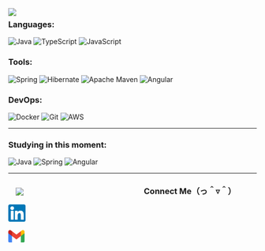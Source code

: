 <div align="center">
  
<!--![Animated cityscapes](https://github.com/Rodrigo-RRD/Rodrigo-RRD/assets/116466164/36ec1d74-984e-4115-bed0-45565c8415ad)-->

</div>

<!--<div align="center">  
  <img width="57%" height="195px" src="https://github-readme-stats.vercel.app/api?username=Rodrigo-RRD&show_icons=true&count_private=true&hide_border=true&title_color=9932cc&icon_color=c19bd8&text_color=c9d1d9&bg_color=0d1117" alt="Rodrigo-RRD github stats" /> 
  <img width="41%" height="195px" src="https://github-readme-stats.vercel.app/api/top-langs/?username=Rodrigo-RRD&layout=compact&hide_border=true&title_color=9932cc&text_color=ffffff&bg_color=0d1117" />
</div>-->

<img align='left' src="https://user-images.githubusercontent.com/116466164/226486386-0addb904-194b-4f83-9eb3-3d998e8e46cd.gif" width="280">


### Languages:

![Java](https://img.shields.io/badge/java-%23ED8B00.svg?style=for-the-badge&logo=openjdk&logoColor=white)
![TypeScript](https://img.shields.io/badge/typescript-%23007ACC.svg?style=for-the-badge&logo=typescript&logoColor=white)
![JavaScript](https://img.shields.io/badge/javascript-%23323330.svg?style=for-the-badge&logo=javascript&logoColor=%23F7DF1E)

### Tools:

![Spring](https://img.shields.io/badge/spring-%236DB33F.svg?style=for-the-badge&logo=spring&logoColor=white)
![Hibernate](https://img.shields.io/badge/Hibernate-59666C?style=for-the-badge&logo=Hibernate&logoColor=white)
![Apache Maven](https://img.shields.io/badge/Apache%20Maven-C71A36?style=for-the-badge&logo=Apache%20Maven&logoColor=white)
![Angular](https://img.shields.io/badge/angular-%23DD0031.svg?style=for-the-badge&logo=angular&logoColor=white)


### DevOps:
![Docker](https://img.shields.io/badge/docker-%230db7ed.svg?style=for-the-badge&logo=docker&logoColor=white)
![Git](https://img.shields.io/badge/git-%23F05033.svg?style=for-the-badge&logo=git&logoColor=white)
![AWS](https://img.shields.io/badge/AWS-%23FF9900.svg?style=for-the-badge&logo=amazon-aws&logoColor=white)

<hr width=100%/>

<!--<img align='right' src="https://github.com/Rodrigo-RRD/Rodrigo-RRD/assets/116466164/cd064e28-1a45-49e9-a61e-a80bf65c0be6" width="328">-->

<!-- ### SKILLS -->
<!--Devops tools (Docker | Kubernetes | Jenkins | Ansible | Prometheus | Grafana)<br>-->

<!-- >>API REST<br>-->
<!-- >>Docker<br>-->
<!-- >>Redis<br>-->
<!-- >>Nginx (Reverse proxy server)-->
<!-- Bigdata | Hadoop<br>-->


### Studying in this moment:
![Java](https://img.shields.io/badge/java-%23ED8B00.svg?style=for-the-badge&logo=openjdk&logoColor=white)
![Spring](https://img.shields.io/badge/spring-%236DB33F.svg?style=for-the-badge&logo=spring&logoColor=white)
![Angular](https://img.shields.io/badge/angular-%23DD0031.svg?style=for-the-badge&logo=angular&logoColor=white)

<hr width=100%/>

<img align='left' src="https://github.com/Rodrigo-RRD/Rodrigo-RRD/assets/116466164/07a26f81-89b5-4438-bd39-33fd2119d47c" width="245" style="border: 5px solid transparent; padding: 10px;">
 
  ### Connect Me（っ＾▿＾）


<a href="https://www.linkedin.com/in/rodrigo-r-b45031212/"><img height="35" src="https://github.com/RK1905101/RK1905101/blob/master/linkedin.png"></a>
     <br>
     
<a href="mailto:rodrigodrroficial@gmail.com"><img height="25" src="https://github.com/RK1905101/RK1905101/blob/master/mail.png"></a>
     <br>
     
<!--<a href="https://www.instagram.com/rk.02116/"><img height="35" src="https://github.com/RK1905101/RK1905101/blob/master/in.png"></a>
     <br>
     
<a href="https://www.facebook.com/profile.php?id=100039798362107"><img height="40" src="https://github.com/RK1905101/RK1905101/blob/master/fb.png"></a>
     <br>-->
     
<!--<a href="https://twitter.com/RK02116"><img height="30" src="https://github.com/RK1905101/RK1905101/blob/master/twitter.png"></a>
     <br>-->
     
<!--<a href="https://t.me/blue_nova"><img height="40" src="https://github.com/RK1905101/RK1905101/blob/master/tg.png"></a>
     <br>-->
